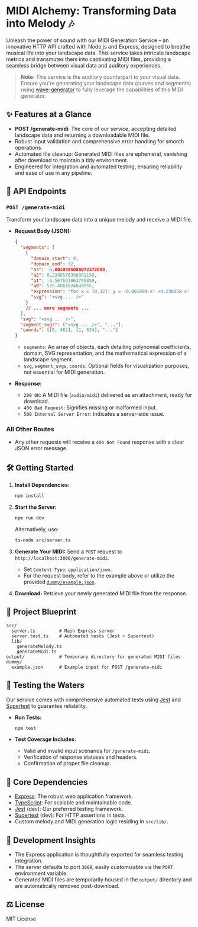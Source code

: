 # MIDI Alchemy: Transforming Data into Melody 🎶

Unleash the power of sound with our MIDI Generation Service – an innovative HTTP API crafted with Node.js and Express, designed to breathe musical life into your landscape data. This service takes intricate landscape metrics and transmutes them into captivating MIDI files, providing a seamless bridge between visual data and auditory experiences.

> **Note:** This service is the auditory counterpart to your visual data. Ensure you're generating your landscape data (curves and segments) using [wave-generator](https://github.com/mbiondo/wave-generator) to fully leverage the capabilities of this MIDI generator.

## ✨ Features at a Glance

* **POST /generate-midi**: The core of our service, accepting detailed landscape data and returning a downloadable MIDI file.
* Robust input validation and comprehensive error handling for smooth operations.
* Automated file cleanup: Generated MIDI files are ephemeral, vanishing after download to maintain a tidy environment.
* Engineered for integration and automated testing, ensuring reliability and ease of use in any pipeline.

## 🚀 API Endpoints

### `POST /generate-midi`

Transform your landscape data into a unique melody and receive a MIDI file.

* **Request Body (JSON):**
    ```json
    {
      "segments": [
        {
          "domain_start": 0,
          "domain_end": 32,
          "a3": -0.0010985088072372683,
          "a2": 0.2388576398301158,
          "a1": -6.567591063795859,
          "a0": 575.4061624649855,
          "expression": "for x ∈ [0,32]: y = -0.001099·x³ +0.238858·x² -6.567591·x +575.406162",
          "svg": "<svg ... />"
        }
        // ... more segments ...
      ],
      "svg": "<svg ... />",
      "segment_svgs": ["<svg ... />", "..."],
      "coords": [[0, 482], [1, 624], "..."]
    }
    ```
    * `segments`: An array of objects, each detailing polynomial coefficients, domain, SVG representation, and the mathematical expression of a landscape segment.
    * `svg`, `segment_svgs`, `coords`: Optional fields for visualization purposes, not essential for MIDI generation.

* **Response:**
    * `200 OK`: A MIDI file (`audio/midi`) delivered as an attachment, ready for download.
    * `400 Bad Request`: Signifies missing or malformed input.
    * `500 Internal Server Error`: Indicates a server-side issue.

### All Other Routes

* Any other requests will receive a `404 Not Found` response with a clear JSON error message.

## 🛠️ Getting Started

1.  **Install Dependencies:**
    ```bash
    npm install
    ```

2.  **Start the Server:**
    ```bash
    npm run dev
    ```
    Alternatively, use:
    ```bash
    ts-node src/server.ts
    ```

3.  **Generate Your MIDI:**
    Send a `POST` request to `http://localhost:3000/generate-midi`.
    * Set `Content-Type`: `application/json`.
    * For the request body, refer to the example above or utilize the provided [`dummy/example.json`](dummy/example.json).

4.  **Download:** Retrieve your newly generated MIDI file from the response.

## 📂 Project Blueprint

```
src/
  server.ts         # Main Express server
  server.test.ts    # Automated tests (Jest + Supertest)
  lib/
    generateMelody.ts
    generateMidi.ts
output/             # Temporary directory for generated MIDI files
dummy/
  example.json      # Example input for POST /generate-midi
```

## 🧪 Testing the Waters

Our service comes with comprehensive automated tests using [Jest](https://jestjs.io/) and [Supertest](https://github.com/ladjs/supertest) to guarantee reliability.

* **Run Tests:**
    ```bash
    npm test
    ```

* **Test Coverage Includes:**
    * Valid and invalid input scenarios for `/generate-midi`.
    * Verification of response statuses and headers.
    * Confirmation of proper file cleanup.

## 🔗 Core Dependencies

* [Express](https://expressjs.com/): The robust web application framework.
* [TypeScript](https://www.typescriptlang.org/): For scalable and maintainable code.
* [Jest](https://jestjs.io/) (dev): Our preferred testing framework.
* [Supertest](https://github.com/ladjs/supertest) (dev): For HTTP assertions in tests.
* Custom melody and MIDI generation logic residing in `src/lib/`.

## 📝 Development Insights

* The Express application is thoughtfully exported for seamless testing integration.
* The server defaults to port `3000`, easily customizable via the `PORT` environment variable.
* Generated MIDI files are temporarily housed in the `output/` directory and are automatically removed post-download.

## ⚖️ License

MIT License
